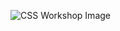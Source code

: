 ![CSS Workshop Image](https://github.com/Mohammed-Dawood/CSS_Workshop/assets/78726877/40456187-8cba-4823-aef5-ce188b0a2bb7)
